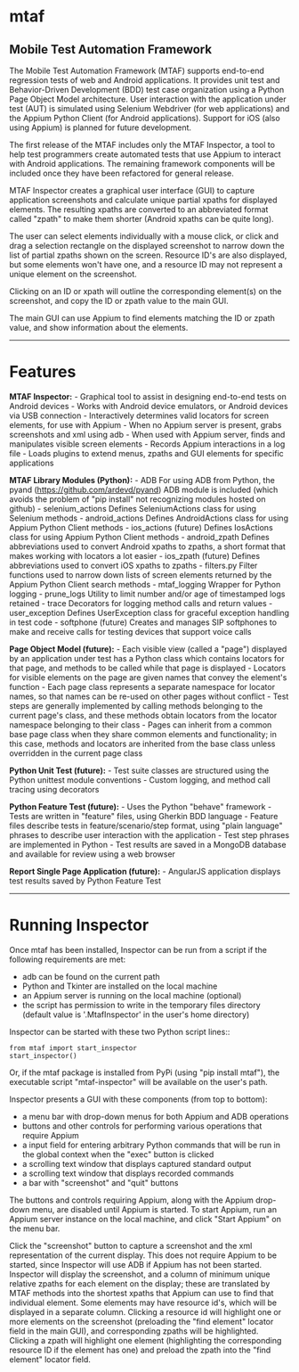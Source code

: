 # mtaf
Mobile Test Automation Framework
--------------------------------

The Mobile Test Automation Framework (MTAF) supports end-to-end regression
tests of web and Android applications. It provides unit test and
Behavior-Driven Development (BDD) test case organization using a Python Page
Object Model architecture. User interaction with the application under test
(AUT) is simulated using Selenium Webdriver (for web applications) and the
Appium Python Client (for Android applications). Support for iOS (also using
Appium) is planned for future development.

The first release of the MTAF includes only the MTAF Inspector, a tool to
help test programmers create automated tests that use Appium to interact with
Android applications. The remaining framework components will be included
once they have been refactored for general release.

MTAF Inspector creates a graphical user interface (GUI) to capture application
screenshots and calculate unique partial xpaths for displayed elements. The
resulting xpaths are converted to an abbreviated format called "zpath" to make
them shorter (Android xpaths can be quite long).

The user can select elements individually with a mouse click, or click and
drag a selection rectangle on the displayed screenshot to narrow down the
list of partial zpaths shown on the screen. Resource ID's are also displayed,
but some elements won't have one, and a resource ID may not represent a unique
element on the screenshot.

Clicking on an ID or xpath will outline the corresponding element(s) on the
screenshot, and copy the ID or zpath value to the main GUI.

The main GUI can use Appium to find elements matching the ID or zpath
value, and show information about the elements.

----

Features
========
**MTAF Inspector:**
    - Graphical tool to assist in designing end-to-end tests on Android devices
    - Works with Android device emulators, or Android devices via USB connection
    - Interactively determines valid locators for screen elements, for use with
      Appium
    - When no Appium server is present, grabs screenshots and xml using adb
    - When used with Appium server, finds and manipulates visible screen
      elements
    - Records Appium interactions in a log file
    - Loads plugins to extend menus, zpaths and GUI elements for specific
      applications

**MTAF Library Modules (Python):**
    - ADB
        For using ADB from Python, the pyand (https://github.com/ardevd/pyand)
        ADB module is included (which avoids the problem of "pip install" not
        recognizing modules hosted on github)
    - selenium_actions
        Defines SeleniumActions class for using Selenium methods
    - android_actions
        Defines AndroidActions class for using Appium Python Client methods
    - ios_actions (future)
        Defines IosActions class for using Appium Python Client methods
    - android_zpath
        Defines abbreviations used to convert Android xpaths to zpaths, a
        short format that makes working with locators a lot easier
    - ios_zpath (future)
        Defines abbreviations used to convert iOS xpaths to zpaths
    - filters.py
        Filter functions used to narrow down lists of screen elements returned
        by the Appium Python Client search methods
    - mtaf_logging
        Wrapper for Python logging
    - prune_logs
        Utility to limit number and/or age of timestamped logs retained
    - trace
        Decorators for logging method calls and return values
    - user_exception
        Defines UserException class for graceful exception handling in test code
    - softphone (future)
        Creates and manages SIP softphones to make and receive calls for testing
        devices that support voice calls

**Page Object Model (future):**
    - Each visible view (called a "page") displayed by an application under test
      has a Python class which contains locators for that page, and methods to
      be called while that page is displayed
    - Locators for visible elements on the page are given names that convey the
      element's function
    - Each page class represents a separate namespace for locator names, so that
      names can be re-used on other pages without conflict
    - Test steps are generally implemented by calling methods belonging to the
      current page's class, and these methods obtain locators from the locator
      namespace belonging to their class
    - Pages can inherit from a common base page class when they share common
      elements and functionality; in this case, methods and locators are
      inherited from the base class unless overridden in the current page class

**Python Unit Test (future):**
    - Test suite classes are structured using the Python unittest module
      conventions
    - Custom logging, and method call tracing using decorators

**Python Feature Test (future):**
    - Uses the Python "behave" framework
    - Tests are written in "feature" files, using Gherkin BDD language
    - Feature files describe tests in feature/scenario/step format, using "plain language" phrases to describe user interaction with the application
    - Test step phrases are implemented in Python
    - Test results are saved in a MongoDB database and available for review using a web browser

**Report Single Page Application (future):**
    - AngularJS application displays test results saved by Python Feature Test

----

Running Inspector
=================

Once mtaf has been installed, Inspector can be run from a script if the
following requirements are met:

- adb can be found on the current path
- Python and Tkinter are installed on the local machine
- an Appium server is running on the local machine (optional)
- the script has permission to write in the temporary files directory (default value is '.MtafInspector' in the user's home directory)

Inspector can be started with these two Python script lines::

    from mtaf import start_inspector
    start_inspector()

Or, if the mtaf package is installed from PyPi (using "pip install mtaf"), the executable script "mtaf-inspector" will be available on the user's path.

Inspector presents a GUI with these components (from top to bottom):

- a menu bar with drop-down menus for both Appium and ADB operations
- buttons and other controls for performing various operations that require Appium
- a input field for entering arbitrary Python commands that will be run in the global context when the "exec" button is clicked
- a scrolling text window that displays captured standard output
- a scrolling text window that displays recorded commands
- a bar with "screenshot" and "quit" buttons

The buttons and controls requiring Appium, along with the Appium drop-down menu,
are disabled until Appium is started. To start Appium, run an Appium server
instance on the local machine, and click "Start Appium" on the menu
bar.

Click the "screenshot" button to capture a screenshot and the xml
representation of the current display.  This does not require Appium to be
started, since Inspector will use ADB if Appium has not been started.
Inspector will display the screenshot, and a column of minimum unique relative
zpaths for each element on the display; these are translated by MTAF methods
into the shortest xpaths that Appium can use to find that individual element.
Some elements may have resource id's, which will be
displayed in a separate column. Clicking a resource id will highlight one or
more elements on the screenshot (preloading the "find element" locator field in
the main GUI), and corresponding zpaths will be highlighted. Clicking a zpath
will highlight one element (highlighting the corresponding resource ID if the
element has one) and preload the zpath into the "find element" locator field.
